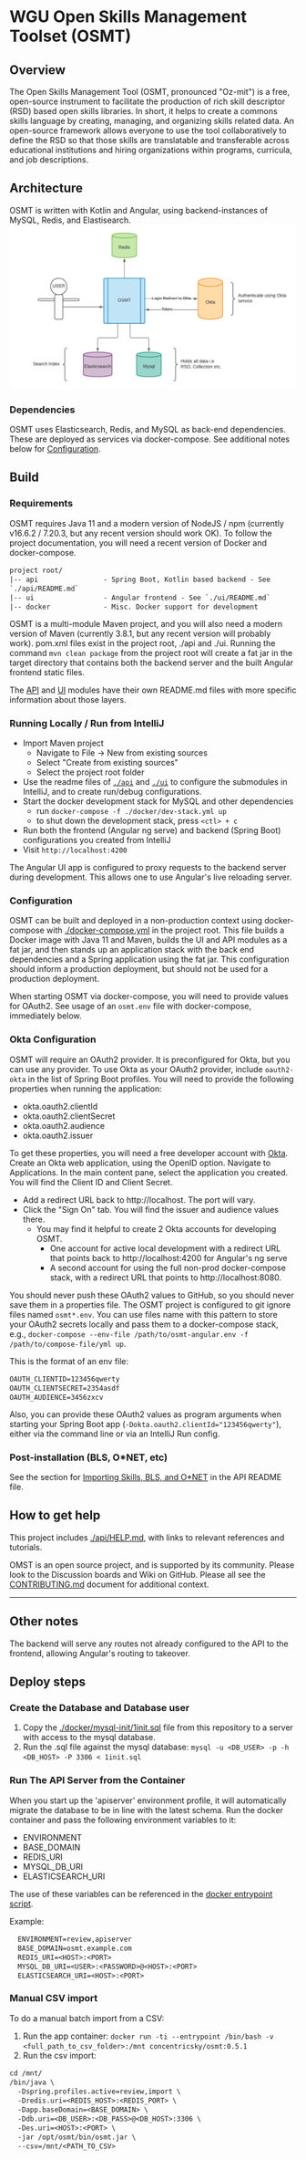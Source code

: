 # WGU Open Skills Management Toolset (OSMT)

## Overview
The Open Skills Management Tool (OSMT, pronounced "Oz-mit") is a free, open-source instrument to facilitate the production of rich skill descriptor (RSD) based open skills libraries. In short, it helps to create a commons skills language by creating, managing, and organizing skills related data.  An open-source framework allows everyone to use the tool collaboratively to define the RSD so that those skills are translatable and transferable across educational institutions and hiring organizations within programs, curricula, and job descriptions.

## Architecture
OSMT is written with Kotlin and Angular, using backend-instances of MySQL, Redis, and Elastisearch. 
![OSMT architectural overview](./ui/src/assets/Architectural-Diagram.png)

### Dependencies
OSMT uses Elasticsearch, Redis, and MySQL as back-end dependencies. These are deployed as services via docker-compose. See additional notes below for [Configuration](#configuration).

## Build
### Requirements
OSMT requires Java 11 and a modern version of NodeJS / npm (currently v16.6.2 / 7.20.3, but any recent version should work OK). To follow the project documentation, you will need a recent version of Docker and docker-compose. 

    project root/
    |-- api                - Spring Boot, Kotlin based backend - See `./api/README.md`
    |-- ui                 - Angular frontend - See `./ui/README.md`
    |-- docker             - Misc. Docker support for development

OSMT is a multi-module Maven project, and you will also need a modern version of Maven (currently 3.8.1, but any recent version will probably work). pom.xml files exist in the project root, ./api and ./ui. Running the command `mvn clean package` from the project root will create a fat jar in the target directory that contains both the backend server and the built Angular frontend static files.

The [API](./api/README.md) and [UI](./ui/README.md) modules have their own README.md files with more specific information about those layers.

### Running Locally / Run from IntelliJ
* Import Maven project
    * Navigate to File -> New from existing sources
    * Select "Create from existing sources"
    * Select the project root folder
* Use the readme files of [`./api`](./api/README.md) and [`./ui`](./ui/README.md) to configure the submodules in IntelliJ, and to create run/debug configurations.
* Start the docker development stack for MySQL and other dependencies
    * run `docker-compose -f ./docker/dev-stack.yml up`
    * to shut down the development stack, press `<ctl> + c`
* Run both the frontend (Angular ng serve) and backend (Spring Boot) configurations you created from IntelliJ
* Visit `http://localhost:4200`

The Angular UI app is configured to proxy requests to the backend server during development. This allows one to use Angular's live reloading server.

### Configuration
OSMT can be built and deployed in a non-production context using docker-compose with [./docker-compose.yml](./docker-compose.yml) in the project root. This file builds a Docker image with Java 11 and Maven, builds the UI and API modules as a fat jar, and then stands up an application stack with the back end dependencies and a Spring application using the fat jar. This configuration should inform a production deployment, but should not be used for a production deployment.

When starting OSMT via docker-compose, you will need to provide values for OAuth2. See usage of an `osmt.env` file with docker-compose, immediately below.

### Okta Configuration
OSMT will require an OAuth2 provider. It is preconfigured for Okta, but you can use any provider. To use Okta as your OAuth2 provider, include `oauth2-okta` in the list of Spring Boot profiles. You will need to provide the following properties when running the application:
* okta.oauth2.clientId
* okta.oauth2.clientSecret
* okta.oauth2.audience
* okta.oauth2.issuer

To get these properties, you will need a free developer account with [Okta](https://okta.com). Create an Okta web application, using the OpenID option. Navigate to Applications. In the main content pane, select the application you created. You will find the Client ID and Client Secret.
* Add a redirect URL back to http://localhost. The port will vary.
* Click the "Sign On" tab. You will find the issuer and audience values there.
  * You may find it helpful to create 2 Okta accounts for developing OSMT.
    * One account for active local development with a redirect URL that points back to http://localhost:4200 for Angular's ng serve
    * A second account for using the full non-prod docker-compose stack, with a redirect URL that points to http://localhost:8080.

You should never push these OAuth2 values to GitHub, so you should never save them in a properties file. The OSMT project is configured to git ignore files named `osmt*.env`. You can use files name with this pattern to store your OAuth2 secrets locally and pass them to a docker-compose stack, e.g., `docker-compose --env-file /path/to/osmt-angular.env -f /path/to/compose-file/yml up`.

This is the format of an env file:
```OAUTH_ISSUER=https://abcdefg.okta.com
OAUTH_CLIENTID=123456qwerty
OAUTH_CLIENTSECRET=2354asdf
OAUTH_AUDIENCE=3456zxcv
```

Also, you can provide these OAuth2 values as program arguments when starting your Spring Boot app (`-Dokta.oauth2.clientId="123456qwerty"`), either via the command line or via an IntelliJ Run config.

### Post-installation (BLS, O*NET, etc)
See the section for [Importing Skills, BLS, and O*NET](./api/README.md#importing-skills-bls-and-onet) in the API README file.

## How to get help
This project includes [./api/HELP.md](./api/HELP.md), with links to relevant references and tutorials.

OMST is an open source project, and is supported by its community. Please look to the Discussion boards and Wiki on GitHub. Please all see the [CONTRIBUTING.md](./CONTRIBUTING.md) document for additional context.


-------------------------------------------------

## Other notes
The backend will serve any routes not already configured to the API to the frontend, allowing Angular's routing to takeover.

## Deploy steps
### Create the Database and Database user
1. Copy the [./docker/mysql-init/1init.sql](docker/mysql-init/1init.sql) file from this repository to a server with access to the mysql database.
1. Run the .sql file against the mysql database: `mysql -u <DB_USER> -p -h <DB_HOST> -P 3306 < 1init.sql`

### Run The API Server from the Container
When you start up the 'apiserver' environment profile, it will automatically migrate the database to be in line with the latest schema.
Run the docker container and pass the following environment variables to it: 
 * ENVIRONMENT
 * BASE_DOMAIN
 * REDIS_URI
 * MYSQL_DB_URI
 * ELASTICSEARCH_URI
 
The use of these variables can be referenced in the [docker entrypoint script](docker/bin/docker_entrypoint.sh).

Example:
  ```
    ENVIRONMENT=review,apiserver
    BASE_DOMAIN=osmt.example.com
    REDIS_URI=<HOST>:<PORT>
    MYSQL_DB_URI=<USER>:<PASSWORD>@<HOST>:<PORT>
    ELASTICSEARCH_URI=<HOST>:<PORT>
  ```

### Manual CSV import
To do a manual batch import from a CSV:
1. Run the app container: `docker run -ti --entrypoint /bin/bash -v <full_path_to_csv_folder>:/mnt concentricsky/osmt:0.5.1`
1. Run the csv import:
```
cd /mnt/
/bin/java \
  -Dspring.profiles.active=review,import \
  -Dredis.uri=<REDIS_HOST>:<REDIS_PORT> \
  -Dapp.baseDomain=<BASE_DOMAIN> \
  -Ddb.uri=<DB_USER>:<DB_PASS>@<DB_HOST>:3306 \
  -Des.uri=<HOST>:<PORT> \
  -jar /opt/osmt/bin/osmt.jar \
  --csv=/mnt/<PATH_TO_CSV>
```
